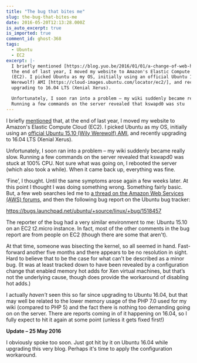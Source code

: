 ```yaml
---
title: "The bug that bites me"
slug: the-bug-that-bites-me
date: 2016-05-20T12:13:28.000Z
is_auto_excerpt: true
is_imported: true
comment_id: ghost-368
tags:
  - Ubuntu
  - EC2
excerpt: |-
  I briefly mentioned [https://blog.yuo.be/2016/01/01/a-change-of-web-host/] that, at
  the end of last year, I moved my website to Amazon's Elastic Compute Cloud
  (EC2). I picked Ubuntu as my OS, initially using an official Ubuntu 15.10 (Wily
  Werewolf) AMI [https://cloud-images.ubuntu.com/locator/ec2/], and recently
  upgrading to 16.04 LTS (Xenial Xerus).

  Unfortunately, I soon ran into a problem – my wiki suddenly became really slow.
  Running a few commands on the server revealed that kswapd0 was stu
---
```


I briefly [mentioned](/2016/01/01/a-change-of-web-host/) that, at the end of
last year, I moved my website to Amazon's Elastic Compute Cloud (EC2). I picked
Ubuntu as my OS, initially using an
[official Ubuntu 15.10 (Wily Werewolf) AMI](https://cloud-images.ubuntu.com/locator/ec2/),
and recently upgrading to 16.04 LTS (Xenial Xerus).

Unfortunately, I soon ran into a problem – my wiki suddenly became really slow.
Running a few commands on the server revealed that kswapd0 was stuck at 100%
CPU. Not sure what was going on, I rebooted the server (which also took a
while). When it came back up, everything was fine.

‘Fine’, I thought. Until the same symptoms arose again a few weeks later. At
this point I thought I was doing something wrong. Something fairly basic. But, a
few web searches led me to
[a thread on the Amazon Web Services (AWS) forums](https://forums.aws.amazon.com/thread.jspa?threadID=222223),
and then the following bug report on the Ubuntu bug tracker:

https://bugs.launchpad.net/ubuntu/+source/linux/+bug/1518457

The reporter of the bug had a very similar environment to me: Ubuntu 15.10 on an
EC2 t2.micro instance. In fact, most of the other comments in the bug report are
from people on EC2 (though there are some that aren't).

At that time, someone was bisecting the kernel, so all seemed in hand.
Fast-forward another five months and there appears to be no resolution in sight.
Hard to believe that to be the case for what can't be described as a minor bug.
(It was at least tracked down to have been revealed by a configuration change
that enabled memory hot adds for Xen virtual machines, but that’s not the
underlying cause, though does provide the workaround of disabling hot adds.)

I actually _haven't_ seen this so far since upgrading to Ubuntu 16.04, but that
may well be related to the lower memory usage of the PHP 7.0 used for my wiki
(compared to PHP 5) and the fact there is nothing too demanding going on on the
server. There are reports coming in of it happening on 16.04, so I fully expect
to hit it again at some point (unless it gets fixed first!)

**Update – 25 May 2016**

I obviously spoke too soon. Just got hit by it on Ubuntu 16.04 while upgrading
this very blog. Perhaps it's time to apply the configuration workaround.
